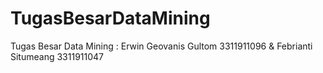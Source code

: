 # TugasBesarDataMining
Tugas Besar Data Mining : 
Erwin Geovanis Gultom 3311911096 &amp; Febrianti Situmeang 3311911047
